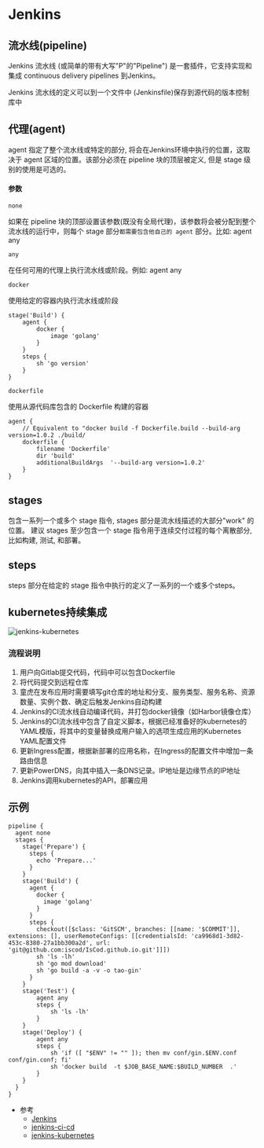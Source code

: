 # Jenkins

## 流水线(pipeline)

Jenkins 流水线 (或简单的带有大写"P"的"Pipeline") 是一套插件，它支持实现和集成 continuous delivery pipelines 到Jenkins。

Jenkins 流水线的定义可以到一个文件中 (Jenkinsfile)保存到源代码的版本控制库中

## 代理(agent)

agent 指定了整个流水线或特定的部分, 将会在Jenkins环境中执行的位置，这取决于 agent 区域的位置。该部分必须在 pipeline 块的顶层被定义, 但是 stage 级别的使用是可选的。

#### 参数
`none`

如果在 pipeline 块的顶部设置该参数(既没有全局代理)，该参数将会被分配到整个流水线的运行中，则每个 stage 部分`都需要包含他自己的 agent` 部分。比如: agent any

`any`

在任何可用的代理上执行流水线或阶段。例如: agent any

`docker`

使用给定的容器内执行流水线或阶段

```
stage('Build') {
    agent {
        docker {
            image 'golang'
        }
    }
    steps {
        sh 'go version'
    }
}
```

`dockerfile`

使用从源代码库包含的 Dockerfile 构建的容器

```
agent {
    // Equivalent to "docker build -f Dockerfile.build --build-arg version=1.0.2 ./build/
    dockerfile {
        filename 'Dockerfile'
        dir 'build'
        additionalBuildArgs  '--build-arg version=1.0.2'
    }
}
```

## stages

包含一系列一个或多个 stage 指令, stages 部分是流水线描述的大部分"work" 的位置。 建议 stages 至少包含一个 stage 指令用于连续交付过程的每个离散部分,比如构建, 测试, 和部署。

## steps

steps 部分在给定的 stage 指令中执行的定义了一系列的一个或多个steps。


## kubernetes持续集成

![jenkins-kubernetes](https://iscod.github.io/images/jenkins-kubernetes.png)

### 流程说明

1. 用户向Gitlab提交代码，代码中可以包含Dockerfile
2. 将代码提交到远程仓库
3. 童虎在发布应用时需要填写git仓库的地址和分支、服务类型、服务名称、资源数量、实例个数、确定后触发Jenkins自动构建
4. Jenkins的CI流水线自动编译代码，并打包docker镜像（如Harbor镜像仓库）
5. Jenkins的CI流水线中包含了自定义脚本，根据已经准备好的kubernetes的YAML模版，将其中的变量替换成用户输入的选项生成应用的Kubernetes YAML配置文件
6. 更新Ingress配置，根据新部署的应用名称，在Ingress的配置文件中增加一条路由信息
7. 更新PowerDNS，向其中插入一条DNS记录。IP地址是边缘节点的IP地址
8. Jenkins调用kubernetes的API，部署应用

## 示例
```jenkins
pipeline {
  agent none
  stages {
    stage('Prepare') {
      steps {
        echo 'Prepare...'
      }
    }
    stage('Build') {
      agent {
        docker {
          image 'golang'
        }
      }
      steps {
        checkout([$class: 'GitSCM', branches: [[name: '$COMMIT']], extensions: [], userRemoteConfigs: [[credentialsId: 'ca9968d1-3d82-453c-8380-27a1bb300a2d', url: 'git@github.com:iscod/IsCod.github.io.git']]])
        sh 'ls -lh'
        sh 'go mod download'
        sh 'go build -a -v -o tao-gin'
      }
    }
    stage('Test') {
        agent any
        steps {
            sh 'ls -lh'
        }
    }
    stage('Deploy') {
        agent any
        steps {
            sh 'if ([ "$ENV" != "" ]); then mv conf/gin.$ENV.conf conf/gin.conf; fi'
            sh 'docker build  -t $JOB_BASE_NAME:$BUILD_NUMBER  .'
        }
    }
  }
}
``` 

* 参考
    * [Jenkins](https://www.jenkins.io/zh/doc/book/pipeline/)
    * [jenkins-ci-cd](https://www.bookstack.cn/read/kubernetes-handbook-201910/practice-jenkins-ci-cd.md)
    * [jenkins-kubernetes](https://plugins.jenkins.io/kubernetes/)
